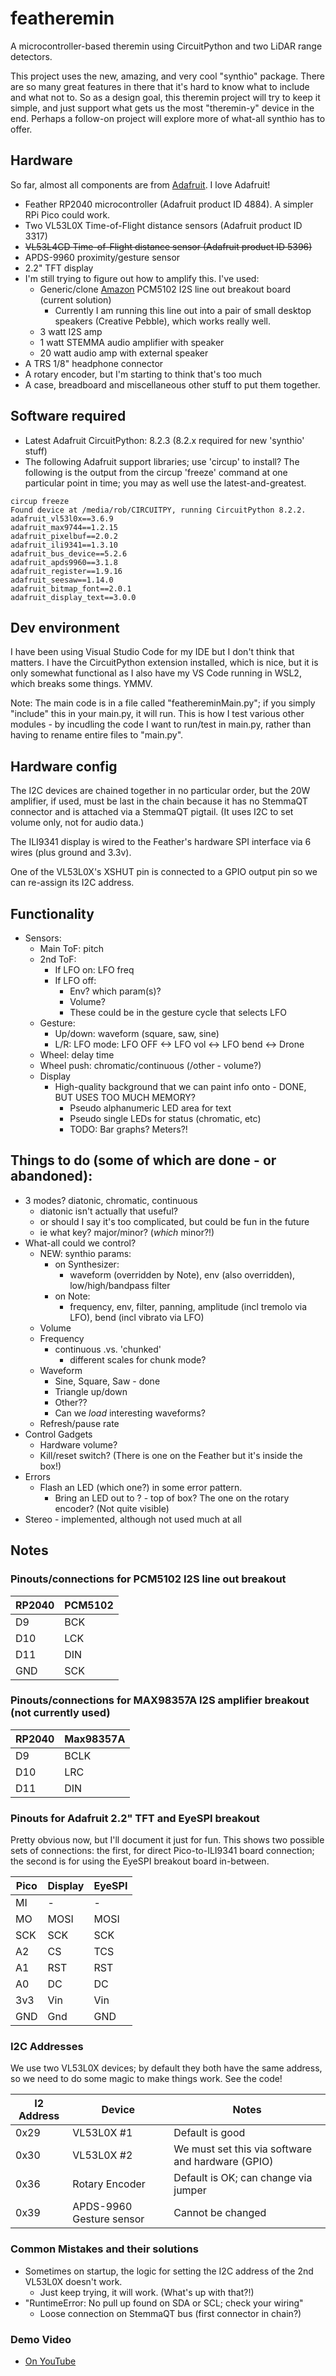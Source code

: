 # featheremin
A microcontroller-based theremin using CircuitPython and two LiDAR range detectors. 

This project uses the new, amazing, and very cool "synthio" package. 
There are so many great features in there that it's hard to know what to include and what not to. 
So as a design goal, this theremin project will try to keep it simple, 
and just support what gets us the most "theremin-y" device in the end.
Perhaps a follow-on project will explore more of what-all synthio has to offer.

## Hardware
So far, almost all components are from [Adafruit](https://www.adafruit.com). I love Adafruit!
 * Feather RP2040 microcontroller (Adafruit product ID 4884). A simpler RPi Pico could work.
 * Two VL53L0X Time-of-Flight distance sensors (Adafruit product ID 3317)
 * <strike>VL53L4CD Time-of-Flight distance sensor (Adafruit product ID 5396)</strike>
 * APDS-9960 proximity/gesture sensor
 * 2.2" TFT display
 * I'm still trying to figure out how to amplify this. I've used:
   * Generic/clone [Amazon](https://a.co/d/77fnhnu) PCM5102 I2S line out breakout board (current solution)
     * Currently I am running this line out into a pair of small desktop speakers (Creative Pebble), which works really well.
   * 3 watt I2S amp
   * 1 watt STEMMA audio amplifier with speaker
   * 20 watt audio amp with external speaker
 * A TRS 1/8" headphone connector
 * A rotary encoder, but I'm starting to think that's too much
 * A case, breadboard and miscellaneous other stuff to put them together.

## Software required
 * Latest Adafruit CircuitPython: 8.2.3 (8.2.x required for new 'synthio' stuff)
 * The following Adafruit support libraries; use 'circup' to install? The following is the output from the circup 'freeze' command at one particular point in time; you may as well use the latest-and-greatest.
```
circup freeze
Found device at /media/rob/CIRCUITPY, running CircuitPython 8.2.2.
adafruit_vl53l0x==3.6.9
adafruit_max9744==1.2.15
adafruit_pixelbuf==2.0.2
adafruit_ili9341==1.3.10
adafruit_bus_device==5.2.6
adafruit_apds9960==3.1.8
adafruit_register==1.9.16
adafruit_seesaw==1.14.0
adafruit_bitmap_font==2.0.1
adafruit_display_text==3.0.0
```

## Dev environment
I have been using Visual Studio Code for my IDE but I don't think that matters. I have the CircuitPython extension installed, which is nice, but it is only somewhat functional as I also have my VS Code running in WSL2, which breaks some things. YMMV.

Note: The main code is in a file called "feathereminMain.py"; if you simply "include" this in your main.py, it will run. This is how I test various other modules - by incudling the code I want to run/test in main.py, rather than having to rename entire files to "main.py".

## Hardware config
The I2C devices are chained together in no particular order, but the 20W amplifier, if used,
must be last in the chain because it has no StemmaQT connector and is attached via a StemmaQT pigtail. 
(It uses I2C to set volume only, not for audio data.)

The ILI9341 display is wired to the Feather's hardware SPI interface via 6 wires (plus ground and 3.3v).

One of the VL53L0X's XSHUT pin is connected to a GPIO output pin so we can re-assign its I2C address.

## Functionality
 * Sensors:
   * Main ToF: pitch
   * 2nd ToF:
     * If LFO on: LFO freq
     * If LFO off:
       * Env? which param(s)?
       * Volume?
       * These could be in the gesture cycle that selects LFO
   * Gesture:
     * Up/down: waveform (square, saw, sine)
     * L/R: LFO mode: LFO OFF <-> LFO vol <-> LFO bend <-> Drone
   * Wheel: delay time
   * Wheel push: chromatic/continuous (/other - volume?)
   * Display
     * High-quality background that we can paint info onto - DONE, BUT USES TOO MUCH MEMORY?
       * Pseudo alphanumeric LED area for text
       * Pseudo single LEDs for status (chromatic, etc)
       * TODO: Bar graphs? Meters?!


## Things to do (some of which are done - or abandoned):
 * 3 modes? diatonic, chromatic, continuous
   * diatonic isn't actually that useful?
   *   or should I say it's too complicated, but could be fun in the future
   *   ie what key? major/minor? (*which* minor?!)
 * What-all could we control?
   * NEW: synthio params:
     * on Synthesizer:
       * waveform (overridden by Note), env (also overridden), low/high/bandpass filter
     * on Note:
       * frequency, env, filter, panning, amplitude (incl tremolo via LFO), bend (incl vibrato via LFO)
   * Volume
   * Frequency
     * continuous .vs. 'chunked'
       * different scales for chunk mode?
   * Waveform
     * Sine, Square, Saw - done
     * Triangle up/down
     * Other??
     * Can we *load* interesting waveforms?
   * Refresh/pause rate
 * Control Gadgets
   * Hardware volume?
   * Kill/reset switch? (There is one on the Feather but it's inside the box!)
 * Errors
   * Flash an LED (which one?) in some error pattern.
     * Bring an LED out to ? - top of box? The one on the rotary encoder? (Not quite visible)
  * Stereo - implemented, although not used much at all


## Notes

### Pinouts/connections for PCM5102 I2S line out breakout
| RP2040 | PCM5102 |
| ------ | ------- |
| D9     | BCK     |
| D10    | LCK     |
| D11    | DIN     |
| GND    | SCK     | 


### Pinouts/connections for MAX98357A I2S amplifier breakout (not currently used)
| RP2040 | Max98357A |
| ------ | --------- |
| D9     | BCLK      |
| D10    | LRC       |
| D11    | DIN       |


### Pinouts for Adafruit 2.2" TFT and EyeSPI breakout
Pretty obvious now, but I'll document it just for fun. 
This shows two possible sets of connections: 
the first, for direct Pico-to-ILI9341 board connection; 
the second is for using the EyeSPI breakout board in-between.

| Pico   | Display | EyeSPI |
| ------ | ------- | ------ |
| MI     | -       | -      |
| MO     | MOSI    | MOSI   |
| SCK    | SCK     | SCK    |
| A2     | CS      | TCS    |
| A1     | RST     | RST    |
| A0     | DC      | DC     |
| 3v3    | Vin     | Vin    |
| GND    | Gnd     | GND    |

### I2C Addresses
We use two VL53L0X devices; by default they both have the same address, 
so we need to do some magic to make things work. See the code!

| I2 Address | Device | Notes |
| ---------- | ------ | ----- |
| 0x29       | VL53L0X #1 | Default is good |
| 0x30       | VL53L0X #2 | We must set this via software and hardware (GPIO) |
| 0x36       | Rotary Encoder | Default is OK; can change via jumper |
| 0x39       | APDS-9960 Gesture sensor | Cannot be changed |


### Common Mistakes and their solutions
* Sometimes on startup, the logic for setting the I2C address of the 2nd VL53L0X doesn't work.
  * Just keep trying, it will work. (What's up with that?!)
* "RuntimeError: No pull up found on SDA or SCL; check your wiring"
  * Loose connection on StemmaQT bus (first connector in chain?)

### Demo Video
* [On YouTube](https://youtu.be/wLTpfzRJ9J0)

